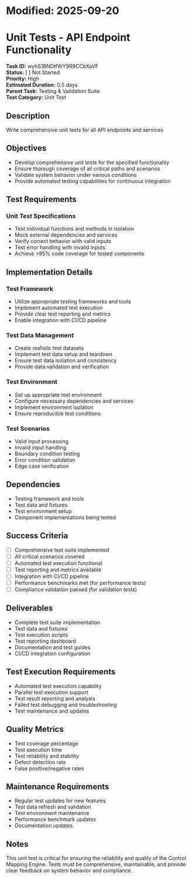 # Modified: 2025-09-20

# Unit Tests - API Endpoint Functionality

**Task ID:** wyhS1BNDtfWY9R9CCbXaVF  
**Status:** [ ] Not Started  
**Priority:** High  
**Estimated Duration:** 0.5 days  
**Parent Task:** Testing & Validation Suite  
**Test Category:** Unit Test

## Description
Write comprehensive unit tests for all API endpoints and services

## Objectives
- Develop comprehensive unit tests for the specified functionality
- Ensure thorough coverage of all critical paths and scenarios
- Validate system behavior under various conditions
- Provide automated testing capabilities for continuous integration

## Test Requirements
### Unit Test Specifications
- Test individual functions and methods in isolation
- Mock external dependencies and services
- Verify correct behavior with valid inputs
- Test error handling with invalid inputs
- Achieve >95% code coverage for tested components


## Implementation Details
### Test Framework
- Utilize appropriate testing frameworks and tools
- Implement automated test execution
- Provide clear test reporting and metrics
- Enable integration with CI/CD pipeline

### Test Data Management
- Create realistic test datasets
- Implement test data setup and teardown
- Ensure test data isolation and consistency
- Provide data validation and verification

### Test Environment
- Set up appropriate test environment
- Configure necessary dependencies and services
- Implement environment isolation
- Ensure reproducible test conditions


### Test Scenarios
- Valid input processing
- Invalid input handling
- Boundary condition testing
- Error condition validation
- Edge case verification


## Dependencies
- Testing framework and tools
- Test data and fixtures
- Test environment setup
- Component implementations being tested

## Success Criteria
- [ ] Comprehensive test suite implemented
- [ ] All critical scenarios covered
- [ ] Automated test execution functional
- [ ] Test reporting and metrics available
- [ ] Integration with CI/CD pipeline
- [ ] Performance benchmarks met (for performance tests)
- [ ] Compliance validation passed (for validation tests)

## Deliverables
- Complete test suite implementation
- Test data and fixtures
- Test execution scripts
- Test reporting dashboard
- Documentation and test guides
- CI/CD integration configuration

## Test Execution Requirements
- Automated test execution capability
- Parallel test execution support
- Test result reporting and analysis
- Failed test debugging and troubleshooting
- Test maintenance and updates

## Quality Metrics
- Test coverage percentage
- Test execution time
- Test reliability and stability
- Defect detection rate
- False positive/negative rates

## Maintenance Requirements
- Regular test updates for new features
- Test data refresh and validation
- Test environment maintenance
- Performance benchmark updates
- Documentation updates

## Notes
This unit test is critical for ensuring the reliability and quality of the Control Mapping Engine. Tests must be comprehensive, maintainable, and provide clear feedback on system behavior and compliance.
